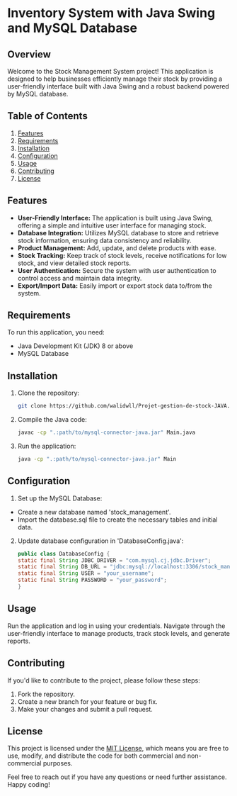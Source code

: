 # Inventory System with Java Swing and MySQL Database

## Overview

Welcome to the Stock Management System project! This application is designed to help businesses efficiently manage their stock by providing a user-friendly interface built with Java Swing and a robust backend powered by MySQL database.

## Table of Contents

1. [Features](#features)
2. [Requirements](#requirements)
3. [Installation](#installation)
4. [Configuration](#configuration)
5. [Usage](#usage)
6. [Contributing](#contributing)
7. [License](#license)

## Features

- **User-Friendly Interface:** The application is built using Java Swing, offering a simple and intuitive user interface for managing stock.
- **Database Integration:** Utilizes MySQL database to store and retrieve stock information, ensuring data consistency and reliability.
- **Product Management:** Add, update, and delete products with ease.
- **Stock Tracking:** Keep track of stock levels, receive notifications for low stock, and view detailed stock reports.
- **User Authentication:** Secure the system with user authentication to control access and maintain data integrity.
- **Export/Import Data:** Easily import or export stock data to/from the system.

## Requirements

To run this application, you need:

- Java Development Kit (JDK) 8 or above
- MySQL Database

## Installation

1. Clone the repository:

   ```bash
   git clone https://github.com/walidwll/Projet-gestion-de-stock-JAVA.git

2. Compile the Java code:
    ```bash
    javac -cp ".:path/to/mysql-connector-java.jar" Main.java

3. Run the application:
    ```bash
    java -cp ".:path/to/mysql-connector-java.jar" Main


## Configuration
1. Set up the MySQL Database: 

- Create a new database named 'stock_management'.
- Import the database.sql file to create the necessary tables and initial data.

2. Update database configuration in 'DatabaseConfig.java':

    ```java
    public class DatabaseConfig {
    static final String JDBC_DRIVER = "com.mysql.cj.jdbc.Driver";
    static final String DB_URL = "jdbc:mysql://localhost:3306/stock_management";
    static final String USER = "your_username";
    static final String PASSWORD = "your_password";
    }

## Usage
Run the application and log in using your credentials.
Navigate through the user-friendly interface to manage products, track stock levels, and generate reports.
## Contributing
If you'd like to contribute to the project, please follow these steps:

1. Fork the repository.
2. Create a new branch for your feature or bug fix.
3. Make your changes and submit a pull request.
## License
This project is licensed under the [MIT License](), which means you are free to use, modify, and distribute the code for both commercial and non-commercial purposes.

Feel free to reach out if you have any questions or need further assistance. Happy coding!